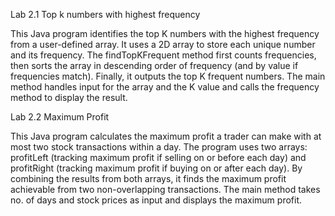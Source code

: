 Lab 2.1 Top k numbers with highest frequency

This Java program identifies the top K numbers with the highest frequency from a user-defined array. It uses a 2D array to store each unique number and its frequency. The findTopKFrequent method first counts frequencies, then sorts the array in descending order of frequency (and by value if frequencies match). Finally, it outputs the top K frequent numbers. The main method handles input for the array and the K value and calls the frequency method to display the result.

Lab 2.2 Maximum Profit

This Java program calculates the maximum profit a trader can make with at most two stock transactions within a day. The program uses two arrays: profitLeft (tracking maximum profit if selling on or before each day) and profitRight (tracking maximum profit if buying on or after each day). By combining the results from both arrays, it finds the maximum profit achievable from two non-overlapping transactions. The main method takes no. of days and stock prices as input and displays the maximum profit.
